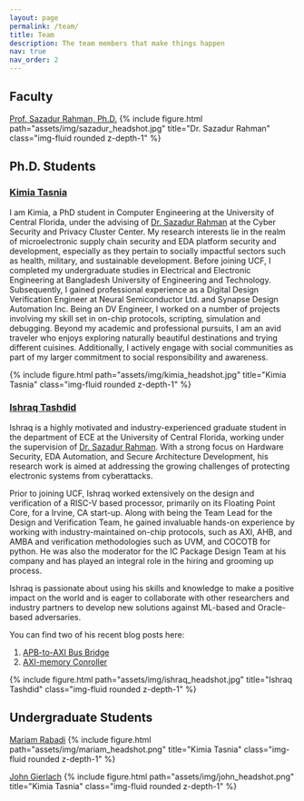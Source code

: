 ```yaml
---
layout: page
permalink: /team/
title: Team
description: The team members that make things happen
nav: true
nav_order: 2
---
```

## Faculty
<a href='https://www.linkedin.com/in/sazadur/'>Prof. Sazadur Rahman, Ph.D.</a>
{% include figure.html path="assets/img/sazadur_headshot.jpg" title="Dr. Sazadur Rahman" class="img-fluid rounded z-depth-1" %}

## Ph.D. Students

### <a href='https://www.linkedin.com/in/kimia-tasnia-753b911a3/'>Kimia Tasnia</a>
I am Kimia, a PhD student in Computer Engineering at the University of Central Florida, under the advising of <a href='https://www.ece.ucf.edu/person/sazadur-rahman/'>Dr. Sazadur Rahman</a> at the Cyber Security and Privacy Cluster Center. My research interests lie in the realm of microelectronic supply chain security and EDA platform security and development, especially as they pertain to socially impactful sectors such as health, military, and sustainable development.
Before joining UCF, I completed my undergraduate studies in Electrical and Electronic Engineering at Bangladesh University of Engineering and Technology. Subsequently, I gained professional experience as a Digital Design Verification Engineer at Neural Semiconductor Ltd. and Synapse Design Automation Inc. Being an DV Engineer, I worked on a number of projects involving my skill set in on-chip protocols, scripting, simulation and debugging. 
Beyond my academic and professional pursuits, I am an avid traveler who enjoys exploring naturally beautiful destinations and trying different cuisines. Additionally, I actively engage with social communities as part of my larger commitment to social responsibility and awareness.

{% include figure.html path="assets/img/kimia_headshot.jpg" title="Kimia Tasnia" class="img-fluid rounded z-depth-1" %}

### <a href='https://www.linkedin.com/in/ishraq-tashdid-7051b8194/'>Ishraq Tashdid</a>
Ishraq is a highly motivated and industry-experienced graduate student in the department of ECE at the University of Central Florida, working under the supervision of <a href='https://www.ece.ucf.edu/person/sazadur-rahman/'>Dr. Sazadur Rahman</a>. With a strong focus on Hardware Security, EDA Automation, and Secure Architecture Development, his research work is aimed at addressing the growing challenges of protecting electronic systems from cyberattacks.

Prior to joining UCF, Ishraq worked extensively on the design and verification of a RISC-V based processor, primarily on its Floating Point Core, for a Irvine, CA start-up. Along with being the Team Lead for the Design and Verification Team, he gained invaluable hands-on experience by working with industry-maintained on-chip protocols, such as AXI, AHB, and AMBA and verification methodologies such as UVM, and COCOTB for python. He was also the moderator for the IC Package Design Team at his company and has played an integral role in the hiring and grooming up process.

Ishraq is passionate about using his skills and knowledge to make a positive impact on the world and is eager to collaborate with other researchers and industry partners to develop new solutions against ML-based and Oracle-based adversaries.

You can find two of his recent blog posts here:
1)	<a href='https://www.dsinnovators.com/blogs/apb-to-axi-bus-bridge'>APB-to-AXI Bus Bridge</a>
2)	<a href='https://www.dsinnovators.com/blogs/axi-memory-controller'>AXI-memory Conroller</a>

{% include figure.html path="assets/img/ishraq_headshot.jpg" title="Ishraq Tashdid" class="img-fluid rounded z-depth-1" %}

## Undergraduate Students

<a href='https://www.linkedin.com/in/mariam-rabadi-b2056821b/'>Mariam Rabadi</a>
{% include figure.html path="assets/img/mariam_headshot.png" title="Kimia Tasnia" class="img-fluid rounded z-depth-1" %}

<a href='https://www.linkedin.com/in/john-gierlach/'>John Gierlach</a>
{% include figure.html path="assets/img/john_headshot.png" title="Kimia Tasnia" class="img-fluid rounded z-depth-1" %}
